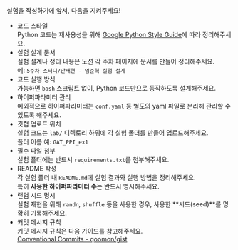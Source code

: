 실험을 작성하기에 앞서, 다음을 지켜주세요!

* 코드 스타일\
  Python 코드는 재사용성을 위해 [Google Python Style Guide](https://google.github.io/styleguide/pyguide.html)에 따라 정리해주세요.
* 실험 설계 문서\
  실험 설계나 정리 내용은 노션 각 주차 페이지에 문서를 만들어 정리해주세요.\
  예: `5주차 스터디/안재현 - 엄준혁 실험 설계`
* 코드 실행 방식\
  가능하면 `bash` 스크립트 없이, Python 코드만으로 동작하도록 설계해주세요.
* 하이퍼파라미터 관리\
  예외적으로 하이퍼파라미터는 `conf.yaml` 등 별도의 yaml 파일로 분리해 관리할 수 있도록 해주세요.
* 깃헙 업로드 위치\
  실험 코드는 `lab/` 디렉토리 하위에 각 실험 폴더를 만들어 업로드해주세요.\
  폴더 이름 예: `GAT_PPI_ex1`
* 필수 파일 첨부\
  실험 폴더에는 반드시 `requirements.txt`를 첨부해주세요.
* README 작성\
  각 실험 폴더 내 `README.md`에 실험 결과와 실행 방법을 정리해주세요.\
  특히 **사용한 하이퍼파라미터 수**는 반드시 명시해주세요.
* 랜덤 시드 명시\
  실험 재현을 위해 `randn`, `shuffle` 등을 사용한 경우, 사용한 **시드(seed)**를 명확히 기록해주세요.
* 커밋 메시지 규칙\
  커밋 메시지 규칙은 다음 가이드를 참고해주세요.\
  [Conventional Commits - qoomon/gist](https://gist.github.com/qoomon/5dfcdf8eec66a051ecd85625518cfd13)